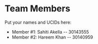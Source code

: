 # Team Members

Put your names and UCIDs here:

- Member #1: Sahiti Akella -- 30143555
- Member #2: Hareem Khan -- 30140959
